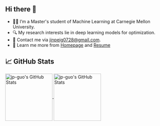 ## Hi there 👋

- 👨‍🎓 I’m a Master's student of Machine Learning at Carnegie Mellon University.
- 🔍 My research interests lie in deep learning models for optimization.
- 📧 Contact me via jinpeig0728@gmail.com.
- 👀 Learn me more from [Homepage](https://jp-guo.github.io) and [Resume](https://github.com/jp-guo/jp-guo/blob/main/resume.pdf)

## &#x1f4c8; GitHub Stats

<a href="https://github.com/jp-guo/jp-guo">
  <img align="center" src="https://github-readme-stats.vercel.app/api/top-langs/?username=jp-guo&layout=compact&title_color=6aa6f8&text_color=8a919a&icon_color=6aa6f8&bg_color=0e1116" alt="jp-guo's GitHub Stats" height="150"/>
</a>

<a href="https://github.com/jp-guo/jp-guo">
  <img align="center" src="https://github-readme-stats.vercel.app/api?username=jp-guo&show_icons=true&line_height=27&count_private=true&title_color=6aa6f8&text_color=8a919a&icon_color=6aa6f8&bg_color=0e1116" alt="jp-guo's GitHub Stats" height="150"/>
</a>
